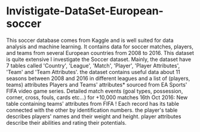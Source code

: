 # Invistigate-DataSet-European-soccer
This soccer database comes from Kaggle and is well suited for data analysis and machine learning. It contains data for soccer matches, players, and teams from several European countries from 2008 to 2016. This dataset is quite extensive I investigate the Soccer dataset. Mainly, the dataset have 7 tables called 'Country', 'League', 'Match', 'Player', 'Player Attributes', 'Team' and 'Team Attributes'. the dataset contains useful data about 11 seasons between 2008 and 2016 in different leagues and a list of (players, teams) attributes Players and Teams' attributes* sourced from EA Sports' FIFA video game series. Detailed match events (goal types, possession, corner, cross, fouls, cards etc…) for +10,000 matches 16th Oct 2016: New table containing teams' attributes from FIFA ! Each record has its table connected with the other by identification numbers. the player's table describes players' names and their weight and height. player attributes describe their abilities and rating their potentials.
